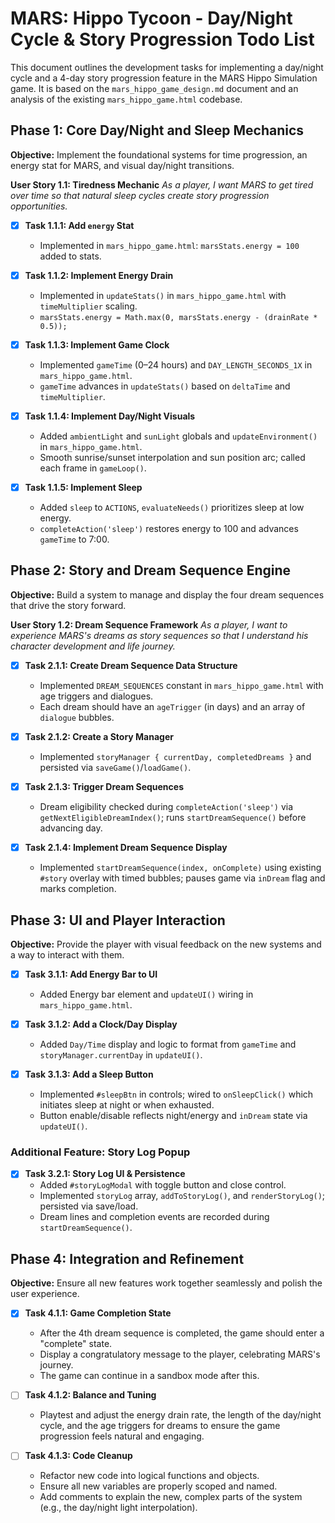 # MARS: Hippo Tycoon - Day/Night Cycle & Story Progression Todo List

This document outlines the development tasks for implementing a day/night cycle and a 4-day story progression feature in the MARS Hippo Simulation game. It is based on the `mars_hippo_game_design.md` document and an analysis of the existing `mars_hippo_game.html` codebase.

## Phase 1: Core Day/Night and Sleep Mechanics

**Objective:** Implement the foundational systems for time progression, an energy stat for MARS, and visual day/night transitions.

**User Story 1.1: Tiredness Mechanic**
*As a player, I want MARS to get tired over time so that natural sleep cycles create story progression opportunities.*

- [x] **Task 1.1.1: Add `energy` Stat**
    - Implemented in `mars_hippo_game.html`: `marsStats.energy = 100` added to stats.

- [x] **Task 1.1.2: Implement Energy Drain**
    - Implemented in `updateStats()` in `mars_hippo_game.html` with `timeMultiplier` scaling.
    - `marsStats.energy = Math.max(0, marsStats.energy - (drainRate * 0.5));`

- [x] **Task 1.1.3: Implement Game Clock**
    - Implemented `gameTime` (0–24 hours) and `DAY_LENGTH_SECONDS_1X` in `mars_hippo_game.html`.
    - `gameTime` advances in `updateStats()` based on `deltaTime` and `timeMultiplier`.

- [x] **Task 1.1.4: Implement Day/Night Visuals**
    - Added `ambientLight` and `sunLight` globals and `updateEnvironment()` in `mars_hippo_game.html`.
    - Smooth sunrise/sunset interpolation and sun position arc; called each frame in `gameLoop()`.

- [x] **Task 1.1.5: Implement Sleep**
    - Added `sleep` to `ACTIONS`, `evaluateNeeds()` prioritizes sleep at low energy.
    - `completeAction('sleep')` restores energy to 100 and advances `gameTime` to 7:00.

## Phase 2: Story and Dream Sequence Engine

**Objective:** Build a system to manage and display the four dream sequences that drive the story forward.

**User Story 1.2: Dream Sequence Framework**
*As a player, I want to experience MARS's dreams as story sequences so that I understand his character development and life journey.*

- [x] **Task 2.1.1: Create Dream Sequence Data Structure**
    - Implemented `DREAM_SEQUENCES` constant in `mars_hippo_game.html` with age triggers and dialogues.
    - Each dream should have an `ageTrigger` (in days) and an array of `dialogue` bubbles.

- [x] **Task 2.1.2: Create a Story Manager**
    - Implemented `storyManager { currentDay, completedDreams }` and persisted via `saveGame()`/`loadGame()`.

- [x] **Task 2.1.3: Trigger Dream Sequences**
    - Dream eligibility checked during `completeAction('sleep')` via `getNextEligibleDreamIndex()`; runs `startDreamSequence()` before advancing day.

- [x] **Task 2.1.4: Implement Dream Sequence Display**
    - Implemented `startDreamSequence(index, onComplete)` using existing `#story` overlay with timed bubbles; pauses game via `inDream` flag and marks completion.

## Phase 3: UI and Player Interaction

**Objective:** Provide the player with visual feedback on the new systems and a way to interact with them.

- [x] **Task 3.1.1: Add Energy Bar to UI**
    - Added Energy bar element and `updateUI()` wiring in `mars_hippo_game.html`.

- [x] **Task 3.1.2: Add a Clock/Day Display**
    - Added `Day/Time` display and logic to format from `gameTime` and `storyManager.currentDay` in `updateUI()`.

- [x] **Task 3.1.3: Add a Sleep Button**
    - Implemented `#sleepBtn` in controls; wired to `onSleepClick()` which initiates sleep at night or when exhausted.
    - Button enable/disable reflects night/energy and `inDream` state via `updateUI()`.

### Additional Feature: Story Log Popup

- [x] **Task 3.2.1: Story Log UI & Persistence**
    - Added `#storyLogModal` with toggle button and close control.
    - Implemented `storyLog` array, `addToStoryLog()`, and `renderStoryLog()`; persisted via save/load.
    - Dream lines and completion events are recorded during `startDreamSequence()`.

## Phase 4: Integration and Refinement

**Objective:** Ensure all new features work together seamlessly and polish the user experience.

- [x] **Task 4.1.1: Game Completion State**
    - After the 4th dream sequence is completed, the game should enter a "complete" state.
    - Display a congratulatory message to the player, celebrating MARS's journey.
    - The game can continue in a sandbox mode after this.

- [ ] **Task 4.1.2: Balance and Tuning**
    - Playtest and adjust the energy drain rate, the length of the day/night cycle, and the age triggers for dreams to ensure the game progression feels natural and engaging.

- [ ] **Task 4.1.3: Code Cleanup**
    - Refactor new code into logical functions and objects.
    - Ensure all new variables are properly scoped and named.
    - Add comments to explain the new, complex parts of the system (e.g., the day/night light interpolation).
